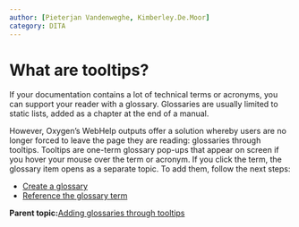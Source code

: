 ```yaml
---
author: [Pieterjan Vandenweghe, Kimberley.De.Moor]
category: DITA
---
```


# What are tooltips?

If your documentation contains a lot of technical terms or acronyms, you can support your reader with a glossary. Glossaries are usually limited to static lists, added as a chapter at the end of a manual.

However, Oxygen’s WebHelp outputs offer a solution whereby users are no longer forced to leave the page they are reading: glossaries through tooltips. Tooltips are one-term glossary pop-ups that appear on screen if you hover your mouse over the term or acronym. If you click the term, the glossary item opens as a separate topic. To add them, follow the next steps:

-   [Create a glossary](ta_creating_a_glossary.md)
-   [Reference the glossary term](ta_reference_the_glossary_term_in_a_topic.md)

**Parent topic:**[Adding glossaries through tooltips](../en/to_glossaries_through_tooltips.md)

